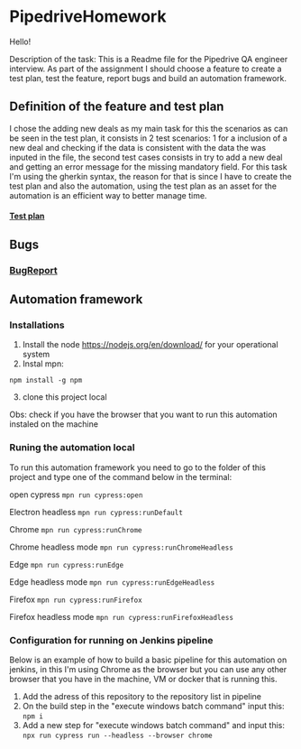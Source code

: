 # PipedriveHomework
Hello!

Description of the task: This is a Readme file for the Pipedrive QA engineer interview. As part of the assignment I should choose a feature to create a test plan, test the feature, report bugs and build an automation framework.

## Definition of the feature and test plan

I chose the adding new deals as my main task for this the scenarios as can be seen in the test plan, it consists in 2 test scenarios: 1 for a inclusion of a new deal and checking if the data is consistent with the data the was inputed in the file, the second test cases consists in try to add a new deal and getting an error message for the missing mandatory field. For this task I'm using the gherkin syntax, the reason for that is since I have to create the test plan and also the automation, using the test plan as an asset for the automation is an efficient way to better manage time.
#### [Test plan](https://github.com/filipeferreira86/PipedriveHomework/blob/main/cypress/e2e/features/deal.feature)

## Bugs

### [BugReport](https://github.com/filipeferreira86/PipedriveHomework/blob/main/bug%20reports/Bug%20Report.docx)

## Automation framework
### Installations

1) Install the node https://nodejs.org/en/download/ for your operational system
2) Instal mpn:
  ```
  npm install -g npm
  ```
3) clone this project local

Obs: check if you have the browser that you want to run this automation instaled on the machine

### Runing the automation local
To run this automation framework you need to go to the folder of this project and type one of the command below in the terminal:

open cypress ```mpn run cypress:open```

Electron headless ```mpn run cypress:runDefault```

Chrome ```mpn run cypress:runChrome```

Chrome headless mode ```mpn run cypress:runChromeHeadless```

Edge ```mpn run cypress:runEdge```

Edge headless mode ```mpn run cypress:runEdgeHeadless```

Firefox ```mpn run cypress:runFirefox```

Firefox headless mode ```mpn run cypress:runFirefoxHeadless```

### Configuration for running on Jenkins pipeline
Below is an example of how to build a basic pipeline for this automation on jenkins, in this I'm using Chrome as the browser but you can use any other browser that you have in the machine, VM or docker that is running this.

1) Add the adress of this repository to the repository list in pipeline
2) On the build step in the "execute windows batch command" input this: ```npm i```
3) Add a new step for "execute windows batch command" and input this: ```npx run cypress run --headless --browser chrome```
